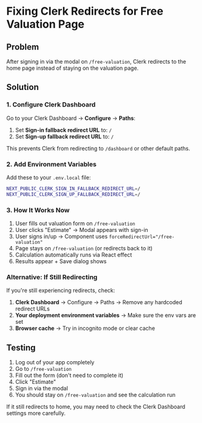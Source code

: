 # Fixing Clerk Redirects for Free Valuation Page

## Problem

After signing in via the modal on `/free-valuation`, Clerk redirects to the home page instead of staying on the valuation page.

## Solution

### 1. Configure Clerk Dashboard

Go to your Clerk Dashboard → **Configure** → **Paths**:

1. Set **Sign-in fallback redirect URL** to: `/`
2. Set **Sign-up fallback redirect URL** to: `/`

This prevents Clerk from redirecting to `/dashboard` or other default paths.

### 2. Add Environment Variables

Add these to your `.env.local` file:

```bash
NEXT_PUBLIC_CLERK_SIGN_IN_FALLBACK_REDIRECT_URL=/
NEXT_PUBLIC_CLERK_SIGN_UP_FALLBACK_REDIRECT_URL=/
```

### 3. How It Works Now

1. User fills out valuation form on `/free-valuation`
2. User clicks "Estimate" → Modal appears with sign-in
3. User signs in/up → Component uses `forceRedirectUrl="/free-valuation"`
4. Page stays on `/free-valuation` (or redirects back to it)
5. Calculation automatically runs via React effect
6. Results appear + Save dialog shows

### Alternative: If Still Redirecting

If you're still experiencing redirects, check:

1. **Clerk Dashboard** → Configure → Paths → Remove any hardcoded redirect URLs
2. **Your deployment environment variables** → Make sure the env vars are set
3. **Browser cache** → Try in incognito mode or clear cache

## Testing

1. Log out of your app completely
2. Go to `/free-valuation`
3. Fill out the form (don't need to complete it)
4. Click "Estimate"
5. Sign in via the modal
6. You should stay on `/free-valuation` and see the calculation run

If it still redirects to home, you may need to check the Clerk Dashboard settings more carefully.
